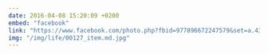 ```yaml
---
date: 2016-04-08 15:20:09 +0200
embed: "facebook"
link: "https://www.facebook.com/photo.php?fbid=977896672247579&set=a.434824216554830.89303.100000817666251&type=3"
img: "/img/life/00127_item.md.jpg"
---
```

